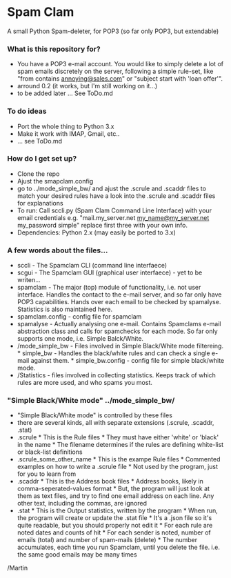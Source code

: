 # Spam Clam #

A small Python Spam-deleter, for POP3 (so far only POP3, but extendable)

### What is this repository for? ###
* You have a POP3 e-mail account. You would like to simply delete a lot of spam emails discretely on the server, following a simple rule-set, like "from contains annoying@sales.com" or "subject start with 'loan offer'".
* arround 0.2 (it works, but I'm still working on it...)
* to be added later ... See ToDo.md

### To do ideas
* Port the whole thing to Python 3.x
* Make it work with IMAP, Gmail, etc..
* ... see ToDo.md

### How do I get set up? ###
* Clone the repo
* Ajust the smapclam.config
* go to ../mode_simple_bw/ and ajust the .scrule and .scaddr files to match your desired rules
  have a look into the .scrule and .scaddr files for explanations
* To run: Call sccli.py (Spam Clam Command Line Interface) with your email credentials
  e.g. "mail.my_server.net my_name@my_server.net my_password simple"
  replace first three with your own info.
* Dependencies: Python 2.x (may easily be ported to 3.x)

### A few words about the files...

* sccli - The Spamclam CLI (command line interfaece)
* scgui - The Spamclam GUI (graphical user interfaece) - yet to be writen...
* spamclam - The major (top) module of functionality, i.e. not user interface.
  Handles the contact to the e-mail server, and so far only have POP3 capabilities.
  Hands over each email to be checked by spamalyse. Statistics is also maintained here.
* spamclam.config - config file for spamclam
* spamalyse - Actually analysing one e-mail.
  Contains Spamclams e-mail abstraction class and calls for spamchecks for each mode.
  So far only supports one mode, i.e. Simple Balck/White.
* /mode_simple_bw - Files involved in Simple Black/White mode filtereing.
        * simple_bw - Handles the black/white rules and can check a single e-mail against them.
        * simple_bw.config - config file for simple black/white mode.
* /Statistics - files involved in collecting statistics. Keeps track of which rules are more used, and who spams you most.

### "Simple Black/White mode" ../mode_simple_bw/

* "Simple Black/White mode" is controlled by these files
* there are several kinds, all with separate extensions (.scrule, .scaddr, .stat)
* .scrule
      * This is the Rule files
      * They must have either 'white' or 'black' in the name
      * The filename determines if the rules are defining white-list or black-list definitions
* .scrule_some_other_name
      * This is the exampe Rule files
      * Commented examples on how to write a .scrule file
      * Not used by the program, just for you to learn from
* .scaddr
      * This is the Address book files
      * Address books, likely in comma-seperated-values format
      * But, the program will just look at them as text files, and try to find one email address on each line. Any other text, including the commas, are ignored
* .stat
      * This is the Output statistics, written by the program
      * When run, the program will create or update the .stat file
      * It's a .json file so it's quite readable, but you should properly not edit it
      * For each rule are noted dates and counts of hit
      * For each sender is noted, number of emails (total) and number of spam-mails (delete)
      * The number accumulates, each time you run Spamclam, until you delete the file. i.e. the same good emails may be many times
   
/Martin